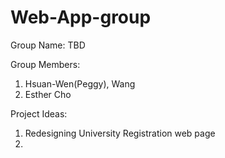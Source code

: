 # Web-App-group
Group Name: TBD

Group Members:
1. Hsuan-Wen(Peggy), Wang
2. Esther Cho



Project Ideas:
1. Redesigning University Registration web page
2. 
